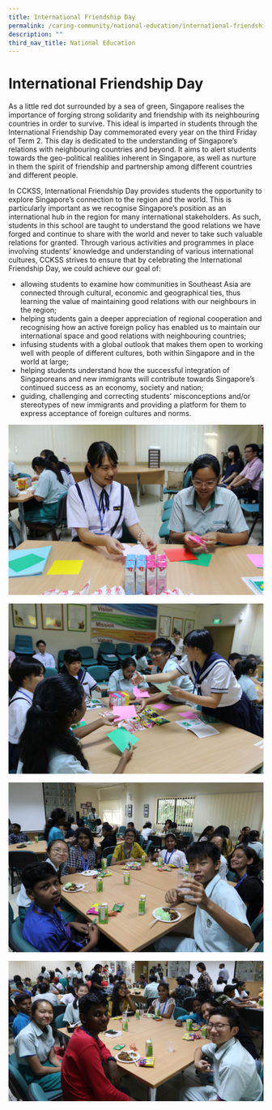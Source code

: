 ```yaml
---
title: International Friendship Day
permalink: /caring-community/national-education/international-friendship-day/
description: ""
third_nav_title: National Education
---
```

# **International Friendship Day**

As a little red dot surrounded by a sea of green, Singapore realises the importance of forging strong solidarity and friendship with its neighbouring countries in order to survive. This ideal is imparted in students through the International Friendship Day commemorated every year on the third Friday of Term 2. This day is dedicated to the understanding of Singapore’s relations with neighbouring countries and beyond. It aims to alert students towards the geo-political realities inherent in Singapore, as well as nurture in them the spirit of friendship and partnership among different countries and different people.

In CCKSS, International Friendship Day provides students the opportunity to explore Singapore’s connection to the region and the world. This is particularly important as we recognise Singapore’s position as an international hub in the region for many international stakeholders. As such, students in this school are taught to understand the good relations we have forged and continue to share with the world and never to take such valuable relations for granted. Through various activities and programmes in place involving students’ knowledge and understanding of various international cultures, CCKSS strives to ensure that by celebrating the International Friendship Day, we could achieve our goal of:

*   allowing students to examine how communities in Southeast Asia are connected through cultural, economic and geographical ties, thus learning the value of maintaining good relations with our neighbours in the region;
*   helping students gain a deeper appreciation of regional cooperation and recognising how an active foreign policy has enabled us to maintain our international space and good relations with neighbouring countries;
*   infusing students with a global outlook that makes them open to working well with people of different cultures, both within Singapore and in the world at large;
*   helping students understand how the successful integration of Singaporeans and new immigrants will contribute towards Singapore’s continued success as an economy, society and nation;
*   guiding, challenging and correcting students’ misconceptions and/or stereotypes of new immigrants and providing a platform for them to express acceptance of foreign cultures and norms.

![](/images/IFD%2001.jpg)

![](/images/IFD%2002.jpg)

![](/images/IFD%2003.jpg)

![](/images/IFD%2004.jpg)

